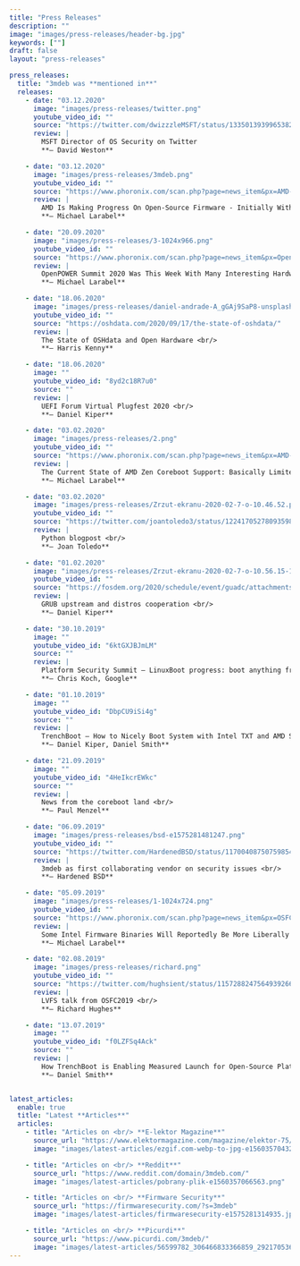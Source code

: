 ```yaml
---
title: "Press Releases"
description: ""
image: "images/press-releases/header-bg.jpg"
keywords: [""]
draft: false
layout: "press-releases"

press_releases:
  title: "3mdeb was **mentioned in**"
  releases:
    - date: "03.12.2020"
      image: "images/press-releases/twitter.png"
      youtube_video_id: ""
      source: "https://twitter.com/dwizzzleMSFT/status/1335013939965382656?s=19"
      review: |
        MSFT Director of OS Security on Twitter
        **– David Weston**

    - date: "03.12.2020"
      image: "images/press-releases/3mdeb.png"
      youtube_video_id: ""
      source: "https://www.phoronix.com/scan.php?page=news_item&px=AMD-OpenBMC-2020-Progress"
      review: |
        AMD Is Making Progress On Open-Source Firmware - Initially With OpenBMC <br/>
        **– Michael Larabel**

    - date: "20.09.2020"
      image: "images/press-releases/3-1024x966.png"
      youtube_video_id: ""
      source: "https://www.phoronix.com/scan.php?page=news_item&px=OpenPOWER-Summit-2020&s=09"
      review: |
        OpenPOWER Summit 2020 Was This Week With Many Interesting Hardware/Software Talks <br/>
        **– Michael Larabel**

    - date: "18.06.2020"
      image: "images/press-releases/daniel-andrade-A_gGAj9SaP8-unsplash.jpg"
      youtube_video_id: ""
      source: "https://oshdata.com/2020/09/17/the-state-of-oshdata/"
      review: |
        The State of OSHdata and Open Hardware <br/>
        **– Harris Kenny**

    - date: "18.06.2020"
      image: ""
      youtube_video_id: "8yd2c18R7u0"
      source: ""
      review: |
        UEFI Forum Virtual Plugfest 2020 <br/>
        **– Daniel Kiper**

    - date: "03.02.2020"
      image: "images/press-releases/2.png"
      youtube_video_id: ""
      source: "https://www.phoronix.com/scan.php?page=news_item&px=AMD-Coreboot-In-Early-2020"
      review: |
        The Current State of AMD Zen Coreboot Support: Basically Limited To Chromebooks <br/>
        **– Michael Larabel**

    - date: "03.02.2020"
      image: "images/press-releases/Zrzut-ekranu-2020-02-7-o-10.46.52.png"
      youtube_video_id: ""
      source: "https://twitter.com/joantoledo3/status/1224170527809359875"
      review: |
        Python blogpost <br/>
        **– Joan Toledo**

    - date: "01.02.2020"
      image: "images/press-releases/Zrzut-ekranu-2020-02-7-o-10.56.15-1024x547.png"
      youtube_video_id: ""
      source: "https://fosdem.org/2020/schedule/event/guadc/attachments/slides/3820/export/events/attachments/guadc/slides/3820/grub_upstream_and_distros_cooperation_20200201_dk.pdf"
      review: |
        GRUB upstream and distros cooperation <br/>
        **– Daniel Kiper**

    - date: "30.10.2019"
      image: ""
      youtube_video_id: "6ktGXJBJmLM"
      source: ""
      review: |
        Platform Security Summit – LinuxBoot progress: boot anything from Linux  <br/>
        **– Chris Koch, Google**

    - date: "01.10.2019"
      image: ""
      youtube_video_id: "DbpCU9iSi4g"
      source: ""
      review: |
        TrenchBoot – How to Nicely Boot System with Intel TXT and AMD SVM <br/>
        **– Daniel Kiper, Daniel Smith**

    - date: "21.09.2019"
      image: ""
      youtube_video_id: "4HeIkcrEWkc"
      source: ""
      review: |
        News from the coreboot land <br/>
        **– Paul Menzel**

    - date: "06.09.2019"
      image: "images/press-releases/bsd-e1575281481247.png"
      youtube_video_id: ""
      source: "https://twitter.com/HardenedBSD/status/1170040875075985408"
      review: |
        3mdeb as first collaborating vendor on security issues <br/>
        **– Hardened BSD**

    - date: "05.09.2019"
      image: "images/press-releases/1-1024x724.png"
      youtube_video_id: ""
      source: "https://www.phoronix.com/scan.php?page=news_item&px=OSFC-2019-Intel-Bins-License"
      review: |
        Some Intel Firmware Binaries Will Reportedly Be More Liberally Licensed <br/>
        **– Michael Larabel**

    - date: "02.08.2019"
      image: "images/press-releases/richard.png"
      youtube_video_id: ""
      source: "https://twitter.com/hughsient/status/1157288247564939266?s=09"
      review: |
        LVFS talk from OSFC2019 <br/>
        **– Richard Hughes**

    - date: "13.07.2019"
      image: ""
      youtube_video_id: "f0LZFSq4Ack"
      source: ""
      review: |
        How TrenchBoot is Enabling Measured Launch for Open-Source Platform Security <br/>
        **– Daniel Smith**


latest_articles:
  enable: true
  title: "Latest **Articles**"
  articles:
    - title: "Articles on <br/> **E-lektor Magazine**"
      source_url: "https://www.elektormagazine.com/magazine/elektor-75/42164"
      image: "images/latest-articles/ezgif.com-webp-to-jpg-e1560357043205.jpg"

    - title: "Articles on <br/> **Reddit**"
      source_url: "https://www.reddit.com/domain/3mdeb.com/"
      image: "images/latest-articles/pobrany-plik-e1560357066563.png"

    - title: "Articles on <br/> **Firmware Security**"
      source_url: "https://firmwaresecurity.com/?s=3mdeb"
      image: "images/latest-articles/firmwaresecurity-e1575281314935.jpg"

    - title: "Articles on <br/> **Picurdi**"
      source_url: "https://www.picurdi.com/3mdeb/"
      image: "images/latest-articles/56599782_306466833366859_2921705366288859136_n-e1575281280711.png"
---
```

